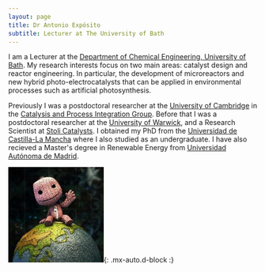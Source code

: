 ```yaml
---
layout: page
title: Dr Antonio Expósito
subtitle: Lecturer at The University of Bath
---
```


I am a Lecturer at the 
      <a href="https://www.bath.ac.uk/departments/department-of-chemical-engineering/" target="_blank">Department of Chemical Engineering, University of Bath</a>.
 My research interests focus on two main areas: catalyst design and reactor engineering. In particular, the development of microreactors and new hybrid photo-electrocatalysts that can be applied in environmental processes such as artificial photosynthesis.

Previously I was a postdoctoral researcher at
      the <a href="https://www.ceb.cam.ac.uk/" target="_blank" >University of Cambridge</a> in
      the <a href="https://www.ceb.cam.ac.uk/research/groups/process-integration-group" target="_blank" >Catalysis and Process Integration Group</a>. 
	  Before that I was a postdoctoral researcher at
      the <a href="https://warwick.ac.uk/fac/sci/eng/" target="_blank">University of Warwick</a>, and a Research Scientist
      at <a href="http://www.stolicatalysts.com/" target="_blank" >Stoli Catalysts</a>.
      I obtained my PhD from the <a href="https://www.uclm.es/?sc_lang=en" target="_blank">Universidad de Castilla-La Mancha</a> where I also studied as an undergraduate.
	I have also recieved a Master's degree in Renewable Energy from 
	  <a href="http://www.uam.es/" target="_blank">Universidad Autónoma de Madrid</a>.
	  
<img src="assets/img/hello_world.jpeg" width="193">{: .mx-auto.d-block :}
